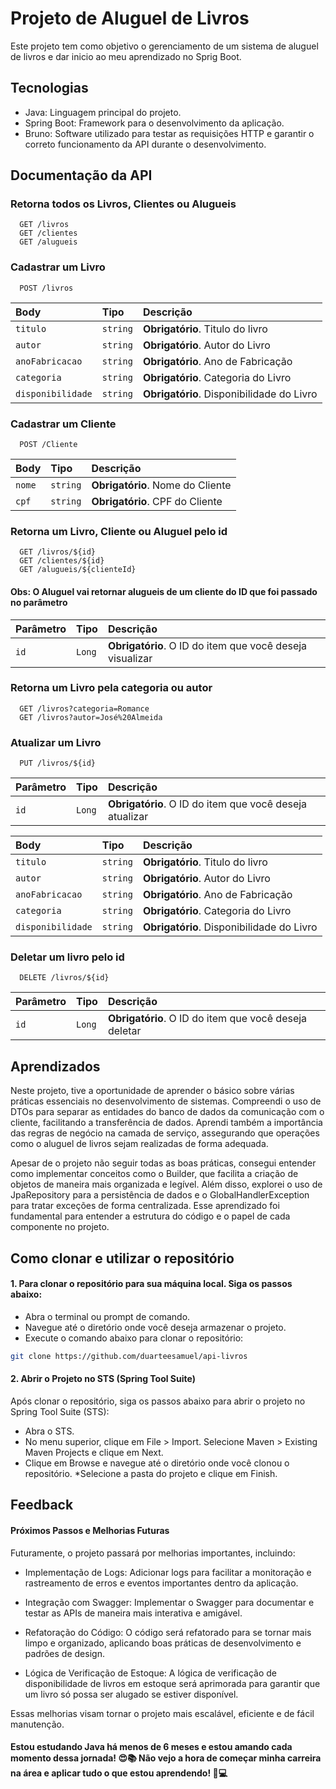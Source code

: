 

# Projeto de Aluguel de Livros

Este projeto tem como objetivo o gerenciamento de um sistema de aluguel de livros e dar inicio ao meu aprendizado no Sprig Boot.


## Tecnologias

* Java: Linguagem principal do projeto.
* Spring Boot: Framework para o desenvolvimento da aplicação.
* Bruno: Software utilizado para testar as requisições HTTP e garantir o correto funcionamento da API durante o desenvolvimento.

## Documentação da API

### Retorna todos os Livros, Clientes ou Alugueis

```http
  GET /livros
  GET /clientes
  GET /alugueis
```

### Cadastrar um Livro
```http
  POST /livros
```
| Body   | Tipo       | Descrição                                
| :---------- | :--------- | :------------------------------------------ |
| `titulo`      | `string` |**Obrigatório**.  Titulo do livro|
| `autor`      | `string` |**Obrigatório**.  Autor do Livro|
| `anoFabricacao`      | `string` |**Obrigatório**.  Ano de Fabricação|
| `categoria`     | `string` |**Obrigatório**.  Categoria do Livro|
| `disponibilidade`      | `string` |**Obrigatório**.  Disponibilidade do Livro


### Cadastrar um Cliente
```http
  POST /Cliente
```
| Body   | Tipo       | Descrição                                   |
| :---------- | :--------- | :------------------------------------------ |
| `nome`      | `string` |**Obrigatório**.  Nome do Cliente|
| `cpf`      | `string` |**Obrigatório**.  CPF do Cliente|


### Retorna um Livro, Cliente ou Aluguel pelo id

```http
  GET /livros/${id}
  GET /clientes/${id}
  GET /alugueis/${clienteId}
```
#### Obs: O Aluguel vai retornar alugueis de um cliente do ID que foi passado no parâmetro

| Parâmetro   | Tipo       | Descrição                                   |
| :---------- | :--------- | :------------------------------------------ |
| `id`      | `Long` | **Obrigatório**. O ID do item que você deseja visualizar |

### Retorna um Livro pela categoria ou autor

```http
  GET /livros?categoria=Romance
  GET /livros?autor=José%20Almeida
```

### Atualizar um Livro

```http
  PUT /livros/${id}
```

| Parâmetro   | Tipo       | Descrição                                   |
| :---------- | :--------- | :------------------------------------------ |
| `id`      | `Long` | **Obrigatório**. O ID do item que você deseja atualizar |

| Body   | Tipo       | Descrição                                
| :---------- | :--------- | :------------------------------------------ |
| `titulo`      | `string` |**Obrigatório**.  Titulo do livro|
| `autor`      | `string` |**Obrigatório**.  Autor do Livro|
| `anoFabricacao`      | `string` |**Obrigatório**.  Ano de Fabricação|
| `categoria`     | `string` |**Obrigatório**.  Categoria do Livro|
| `disponibilidade`      | `string` |**Obrigatório**.  Disponibilidade do Livro


### Deletar um livro pelo id
```http
  DELETE /livros/${id}
```

| Parâmetro   | Tipo       | Descrição                                   |
| :---------- | :--------- | :------------------------------------------ |
| `id`      | `Long` | **Obrigatório**. O ID do item que você deseja deletar |

## Aprendizados

Neste projeto, tive a oportunidade de aprender o básico sobre várias práticas essenciais no desenvolvimento de sistemas. Compreendi o uso de DTOs para separar as entidades do banco de dados da comunicação com o cliente, facilitando a transferência de dados. Aprendi também a importância das regras de negócio na camada de serviço, assegurando que operações como o aluguel de livros sejam realizadas de forma adequada.

Apesar de o projeto não seguir todas as boas práticas, consegui entender como implementar conceitos como o Builder, que facilita a criação de objetos de maneira mais organizada e legível. Além disso, explorei o uso de JpaRepository para a persistência de dados e o GlobalHandlerException para tratar exceções de forma centralizada. Esse aprendizado foi fundamental para entender a estrutura do código e o papel de cada componente no projeto.
## Como clonar e utilizar o repositório

#### 1. Para clonar o repositório para sua máquina local. Siga os passos abaixo:

* Abra o terminal ou prompt de comando.
* Navegue até o diretório onde você deseja armazenar o projeto.
* Execute o comando abaixo para clonar o repositório:

```bash
git clone https://github.com/duarteesamuel/api-livros
```

#### 2. Abrir o Projeto no STS (Spring Tool Suite)
Após clonar o repositório, siga os passos abaixo para abrir o projeto no Spring Tool Suite (STS):

* Abra o STS.
* No menu superior, clique em File > Import. Selecione Maven > Existing Maven Projects e clique em Next.
* Clique em Browse e navegue até o diretório onde você clonou o repositório.
*Selecione a pasta do projeto e clique em Finish.

## Feedback

#### Próximos Passos e Melhorias Futuras

Futuramente, o projeto passará por melhorias importantes, incluindo:

* Implementação de Logs: Adicionar logs para facilitar a monitoração e rastreamento de erros e eventos importantes dentro da aplicação.

* Integração com Swagger: Implementar o Swagger para documentar e testar as APIs de maneira mais interativa e amigável.

* Refatoração do Código: O código será refatorado para se tornar mais limpo e organizado, aplicando boas práticas de desenvolvimento e padrões de design.

* Lógica de Verificação de Estoque: A lógica de verificação de disponibilidade de livros em estoque será aprimorada para garantir que um livro só possa ser alugado se estiver disponível.

Essas melhorias visam tornar o projeto mais escalável, eficiente e de fácil manutenção.

#### Estou estudando Java há menos de 6 meses e estou amando cada momento dessa jornada! 😍📚 Não vejo a hora de começar minha carreira na área e aplicar tudo o que estou aprendendo! 🚀💻


